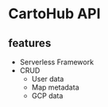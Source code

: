 # CartoHub API

## features

- Serverless Framework
- CRUD
  - User data
  - Map metadata
  - GCP data
